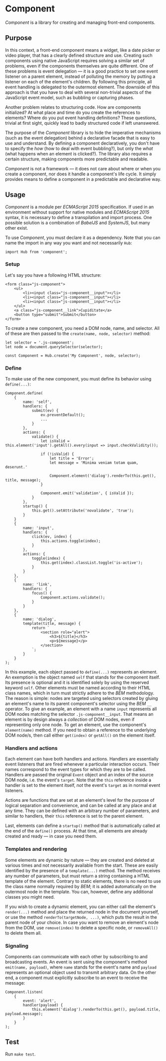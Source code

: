 # Component

*Component* is a library for creating and managing front-end components.

## Purpose

In this context, a front-end component means a widget, like a date picker or video player, that has a clearly defined structure and use. Creating such components using native JavaScript requires solving a similar set of problems, even if the components themselves are quite different. One of these problems is event delegation — it is a good practice to set one event listener on a parent element, instead of polluting the memory by putting a listener on each of the element's children. By following this principle, all event handling is delegated to the outermost element. The downside of this approach is that you have to deal with several non-trivial aspects of the JavaScript event model, such as bubbling or capturing phases.

Another problem relates to structuring code. How are components initialized? At what place and time do you create the references to elements? Where do you put event handling definitions? These questions, trivial at first sight, quickly lead to badly structured code if left unanswered.

The purpose of the *Component* library is to hide the imperative mechanisms (such as the event delegation) behind a declarative facade that is easy to use and understand. By defining a component declaratively, you don't have to specify the *how* (how to deal with event bubbling?), but only the *what* (what happens when an element is clicked?). The library also requires a certain structure, making components more predictable and readable.

*Component* is not a framework — it does not care about where or when you create a component, nor does it handle a component's life cycle. It simply provides means to define a component in a predictable and declarative way.

## Usage

*Component* is a module per *ECMAScript 2015* specification. If used in an environment without support for native modules and *ECMAScript 2015* syntax, it is necessary to define a transpilation and import process. One possible solution is a combination of *BabelJS* and *SystemJS*, but many other exist.

To use *Component*, you must declare it as a dependency. Note that you can name the import in any way you want and not necessarily `Hub`:
```
import Hub from 'component';
```

### Setup

Let's say you have a following HTML structure:
```
<form class="js-component">
    <ul>
        <li><input class="js-component__input"></li>
        <li><input class="js-component__input"></li>
        <li><input class="js-component__input"></li>
    </ul>
    <a class="js-component__link">Cupiditate</a>
    <button type="submit">Submit</button>
</form>
```

To create a new component, you need a DOM node, name, and selector. All of these are then passed to the `create(name, node, selector)` method:
```
let selector = '.js-component';
let node = document.querySelector(selector);

const Component = Hub.create('My Component', node, selector);
```

### Define

To make use of the new component, you must define its behavior using `define(...)`:
```
Component.define(
    {
        name: 'self',
        handlers: {
            submit(ev) {
                ev.preventDefault();
                ...
            }
        },
        actions: {
            validate() {
                let isValid = this.element('input').getAll().every(input => input.checkValidity());

                if (!isValid) {
                    let title = 'Error';
                    let message = 'Minima veniam totam quam, deserunt.'

                    Component.element('dialog').renderTo(this.get(), title, message);
                }

                Component.emit('validation', { isValid });
            }
        },
        startup() {
            this.get().setAttribute('novalidate', 'true');
        }
    }
    {
        name: 'input',
        handlers: {
            click(ev, index) {
                this.actions.toggle(index);
            }
        },
        actions: {
            toggle(index) {
                this.get(index).classList.toggle('is-active');
            }
        }
    },
    {
        name: 'link',
        handlers: {
            focus() {
                Component.actions.validate();
            }
        }
    },
    {
        name: 'dialog',
        template(title, message) {
            return `
                <section role="alert">
                    <h3>${title}</h3>
                    <p>${message}</p>
                </section>
            `;
        }
    }
);
```

In this example, each object passed to `define(...)` represents an element. An exemption is the object named `self` that stands for the component itself. Its presence is optional and it is identified solely by using the reserved keyword `self`. Other elements must be named according to their HTML class names, which in turn must strictly adhere to the *BEM* methodology. The reason is simple: nodes are targeted using selectors created by gluing an element's name to its parent component's selector using the *BEM* `__` operator. To give an example, an element with a name `input` represents all DOM nodes matching the selector `.js-component__input`. That means an element is by design always a *collection* of DOM nodes, even if representing only one node. To get an element, use the component's `element(name)` method. If you need to obtain a reference to the underlying DOM node/s, then call either `get(index)` or `getAll()` on the element itself.

### Handlers and actions

Each element can have both handlers and actions. Handlers are essentially event listeners that are fired whenever a particular interaction occurs. Their names correspond to the event types for which they are to be called. Handlers are passed the original `Event` object and an index of the source DOM node, i.e. the event's `target`. Note that the `this` reference inside a handler is set to the element itself, *not* the event's `target` as in normal event listeners.

Actions are functions that are set at an element's level for the purpose of logical separation and convenience, and can be called at any place and at any time. They can be defined with an arbitrary number of parameters, and similar to handlers, their `this` reference is set to the parent element.

Last, elements can define a `startup()` method that is automatically called at the end of the `define()` process. At that time, all elements are already created and ready — in case you need them.

### Templates and rendering

Some elements are dynamic by nature — they are created and deleted at various times and not necessarily available from the start. These are easily identified by the presence of a `template(...)` method. The method receives any number of parameters, but must return a string containing a HTML template of the element. Contrary to static elements, there is no need to use the class name normally required by *BEM*; it is added automatically on the outermost node in the template. You can, however, define any additional classes you might need.

If you wish to create a dynamic element, you can either call the element's `render(...)` method and place the returned node in the document yourself, or use the method `renderTo(targetNode, ...)`, which puts the result in the parent node of your choice. In case you want to remove an element's node from the DOM, use `remove(index)` to delete a specific node, or `removeAll()` to delete them all.

### Signaling

Components can communicate with each other by subscribing to and broadcasting events. An event is sent using the component's method `emit(name, payload)`, where `name` stands for the event's name and `payload` represents an optional object used to transmit arbitrary data. On the other end, a component must explicitly subscribe to an event to receive the message:

```
Component.listen(
    {
        event: 'alert',
        handler(payload) {
            this.element('dialog').renderTo(this.get(), payload.title, payload.message);
        }
    }
);
```

## Test

Run `make test`.
